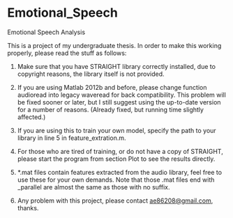 # Emotional_Speech
Emotional Speech Analysis

This is a project of my undergraduate thesis.
In order to make this working properly, please read the stuff as follows:

1. Make sure that you have STRAIGHT library correctly installed, due to copyright reasons, the library itself is not provided.

2. If you are using Matlab 2012b and before, please change function audioread into legacy waveread for back compatibility.
This problem will be fixed sooner or later, but I still suggest using the up-to-date version for a number of reasons. (Already fixed, but running time slightly affected.)

3. If you are using this to train your own model, specify the path to your library in line 5 in feature_extration.m.

4. For those who are tired of training, or do not have a copy of STRAIGHT, please start the program from section Plot to see the results directly.

5. *.mat files contain features extracted from the audio library, feel free to use these for your own demands.
Note that those .mat files end with _parallel are almost the same as those with no suffix.

6. Any problem with this project, please contact ae86208@gmail.com, thanks.
